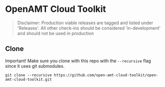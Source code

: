 # OpenAMT Cloud Toolkit

> Disclaimer: Production viable releases are tagged and listed under 'Releases'. All other check-ins should be considered 'in-development' and should not be used in production

## Clone

Important! Make sure you clone with this repo with the `--recursive` flag since it uses git submodules.
```
git clone --recursive https://github.com/open-amt-cloud-toolkit/open-amt-cloud-toolkit.git
```

